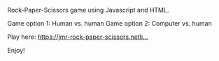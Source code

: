 Rock-Paper-Scissors game using Javascript and HTML.

Game option 1: Human vs. human
Game option 2: Computer vs. human

Play here: https://jmr-rock-paper-scissors.netli…

Enjoy!
